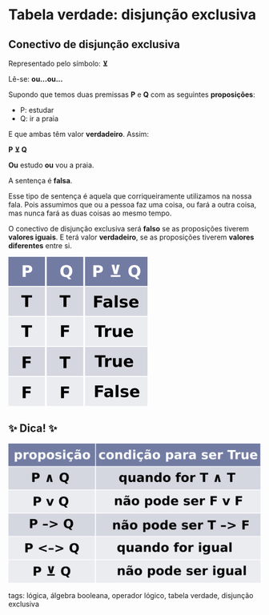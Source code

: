# Tabela verdade: disjunção exclusiva

## Conectivo de disjunção exclusiva

Representado pelo símbolo: **⊻**

Lê-se: **ou...ou...**

Supondo que temos duas premissas **P** e **Q** com as seguintes **proposições**:

- P: estudar
- Q: ir a praia

E que ambas têm valor **verdadeiro**. Assim:

**P ⊻ Q**

**Ou** estudo **ou** vou a praia.

A sentença é **falsa**.

Esse tipo de sentença é aquela que corriqueiramente utilizamos na nossa fala. Pois assumimos que ou a pessoa faz uma coisa, ou fará a outra coisa, mas nunca fará as duas coisas ao mesmo tempo.

O conectivo de disjunção exclusiva será **falso** se as proposições tiverem **valores iguais**. E terá valor **verdadeiro**, se as proposições tiverem **valores diferentes** entre si.

![disjunção exclusiva](img/p0003-0.png)

## :sparkles: Dica! :sparkles:

![dica tabela verdade](img/p0003-1.png)

tags: lógica, álgebra booleana, operador lógico, tabela verdade, disjunção exclusiva

